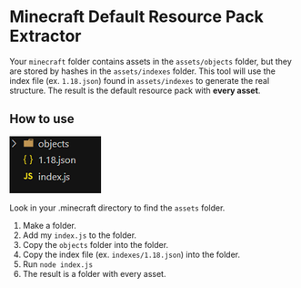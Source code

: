 # Minecraft Default Resource Pack Extractor

Your `minecraft` folder contains assets in the `assets/objects` folder, but they are stored by hashes in the `assets/indexes` folder. This tool will use the index file (ex. `1.18.json`) found in `assets/indexes` to generate the real structure. The result is the default resource pack with **every asset**.

## How to use

<img src="img/example.png" height="100" title="Example Directory"/>

Look in your .minecraft directory to find the `assets` folder.

1. Make a folder.
2. Add my `index.js` to the folder.
3. Copy the `objects` folder into the folder.
4. Copy the index file (ex. `indexes/1.18.json`) into the folder.
5. Run `node index.js`
6. The result is a folder with every asset.
